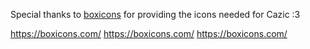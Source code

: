Special thanks to [boxicons](https://github.com/atisawd/boxicons) for providing the icons needed for Cazic :3

https://boxicons.com/
https://boxicons.com/
https://boxicons.com/